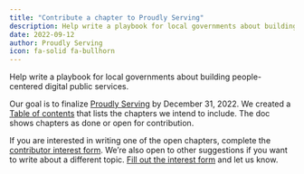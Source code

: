 ```yaml
---
title: "Contribute a chapter to Proudly Serving"
description: Help write a playbook for local governments about building people-centered digital public services.
date: 2022-09-12
author: Proudly Serving
icon: fa-solid fa-bullhorn
---
```


Help write a playbook for local governments about building people-centered digital public services. 

Our goal is to finalize [Proudly Serving](/) by December 31, 2022. We created a [Table of contents](https://docs.google.com/document/d/1d5jxA1kluWZ79GpiDE_VPxUsgs1jKjbVVSHAZVPRIPs/edit?usp=sharing) that lists the chapters we intend to include. The doc shows chapters as done or open for contribution.

If you are interested in writing one of the open chapters, complete the [contributor interest form](https://proudlyservingbook.com/contribute/). We’re also open to other suggestions if you want to write about a different topic. [Fill out the interest form](https://proudlyservingbook.com/contribute/) and let us know.
